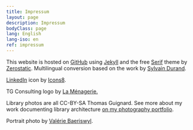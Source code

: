 ```yaml
---
title: Impressum
layout: page
description: Impressum
bodyClass: page
lang: English
lang-iso: en
ref: impressum
---
```


This website is hosted on [GitHub](https://github.com/timtomch/tgconsulting.ca) using [Jekyll](https://jekyllrb.com/) and the free 
[Serif](https://www.zerostatic.io/theme/jekyll-serif/) theme by [Zerostatic](https://www.zerostatic.io/).
Multilingual conversion based on the work by [Sylvain Durand](https://sylvaindurand.org/making-jekyll-multilingual/).

[LinkedIn](https://icons8.com/icon/8808/linkedin) icon by [Icons8](https://icons8.com).

TG Consulting logo by [La Ménagerie.](http://lamenagerie.ch/)

Library photos are all CC-BY-SA Thomas Guignard. See more about my work documenting library architecture 
<a href="https://thomasguignard.photo/libraries">on my photography portfolio</a>.

Portrait photo by [Valérie Baeriswyl](https://valeriebaeriswyl.com/).